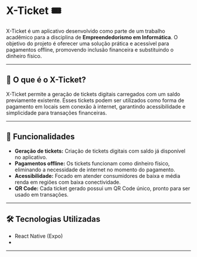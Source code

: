 # X-Ticket 🎟️

X-Ticket é um aplicativo desenvolvido como parte de um trabalho acadêmico para a disciplina de **Empreendedorismo em Informática**. O objetivo do projeto é oferecer uma solução prática e acessível para pagamentos offline, promovendo inclusão financeira e substituindo o dinheiro físico.

---

## 🚀 **O que é o X-Ticket?**
X-Ticket permite a geração de tickets digitais carregados com um saldo previamente existente. Esses tickets podem ser utilizados como forma de pagamento em locais sem conexão à internet, garantindo acessibilidade e simplicidade para transações financeiras.

---

## 🧩 **Funcionalidades**
- **Geração de tickets:** Criação de tickets digitais com saldo já disponível no aplicativo.
- **Pagamentos offline:** Os tickets funcionam como dinheiro físico, eliminando a necessidade de internet no momento do pagamento.
- **Acessibilidade:** Focado em atender consumidores de baixa e média renda em regiões com baixa conectividade.
- **QR Code:** Cada ticket gerado possui um QR Code único, pronto para ser usado em transações.

---

## 🛠️ **Tecnologias Utilizadas**
- React Native (Expo)
- 
---

